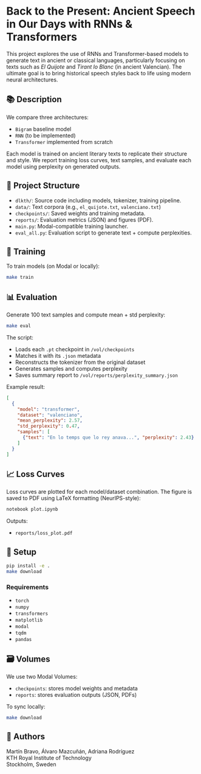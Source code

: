 # Back to the Present: Ancient Speech in Our Days with RNNs & Transformers

This project explores the use of RNNs and Transformer-based models to generate text in ancient or classical languages, particularly focusing on texts such as *El Quijote* and *Tirant lo Blanc* (in ancient Valencian). The ultimate goal is to bring historical speech styles back to life using modern neural architectures.

## 📚 Description

We compare three architectures:

- `Bigram` baseline model
- `RNN` (to be implemented)
- `Transformer` implemented from scratch

Each model is trained on ancient literary texts to replicate their structure and style. We report training loss curves, text samples, and evaluate each model using perplexity on generated outputs.

## 📁 Project Structure

- `dlkth/`: Source code including models, tokenizer, training pipeline.
- `data/`: Text corpora (e.g., `el_quijote.txt`, `valenciano.txt`)
- `checkpoints/`: Saved weights and training metadata.
- `reports/`: Evaluation metrics (JSON) and figures (PDF).
- `main.py`: Modal-compatible training launcher.
- `eval_all.py`: Evaluation script to generate text + compute perplexities.

## 🧪 Training

To train models (on Modal or locally):

```bash
make train
```

## 📊 Evaluation

Generate 100 text samples and compute mean + std perplexity:

```bash
make eval
```

The script:
- Loads each `.pt` checkpoint in `/vol/checkpoints`
- Matches it with its `.json` metadata
- Reconstructs the tokenizer from the original dataset
- Generates samples and computes perplexity
- Saves summary report to `/vol/reports/perplexity_summary.json`

Example result:

```json
[
  {
    "model": "transformer",
    "dataset": "valenciano",
    "mean_perplexity": 2.57,
    "std_perplexity": 0.47,
    "samples": [
      {"text": "En lo temps que lo rey anava...", "perplexity": 2.43}
    ]
  }
]
```

## 📈 Loss Curves

Loss curves are plotted for each model/dataset combination. The figure is saved to PDF using LaTeX formatting (NeurIPS-style):

```bash
notebook plot.ipynb
```

Outputs:

- `reports/loss_plot.pdf`

## 💾 Setup

```bash
pip install -e .
make download
```

### Requirements
- `torch`
- `numpy`
- `transformers`
- `matplotlib`
- `modal`
- `tqdm`
- `pandas`

## 🗃 Volumes

We use two Modal Volumes:

- `checkpoints`: stores model weights and metadata
- `reports`: stores evaluation outputs (JSON, PDFs)

To sync locally:

```bash
make download
```

## 👥 Authors

Martín Bravo, Álvaro Mazcuñán, Adriana Rodríguez  
KTH Royal Institute of Technology  
Stockholm, Sweden
